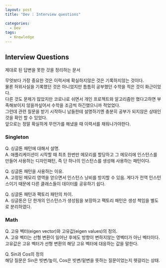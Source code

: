 ```yaml
---
layout: post
title: "Dev : Interview questions"

categories:
  - Dev
tags:
  - Knowledge
---
```


## Interview Questions  
  
제대로 된 답변을 못한 것을 정리하는 문서  
  
무엇보다 가장 중요한 것은 이력서에 확실하지않은 것은 기록하지않는 것이다.  
물론 허위사실을 기록했던 것은 아니었지만 틈틈히 공부했던 수학을 적은 것이 화근이었다.  
다른 것도 문제가 많았지만 코로나로 쉬면서 개인 프로젝트와 알고리즘만 했다고하면 부족해보이지 않을까싶어서 수학을 조금씩 하긴했으니까 적었었다.  
그런데 관련 질문을 받기 시작하니 남들한테 설명하기엔 충분히 공부가 되지않은 상태인 것을 확인 할 수 있었다.  
앞으로는 정말 확실하게 무언가를 해냈을 때 이력서를 채워나가야한다.  


### Singleton  
  
Q. 싱글톤 패턴에 대해서 설명.  
A. 애플리케이션이 시작할 때 최초 한번만 메모리를 할당하고 그 메모리에 인스턴스를 만들어 사용하는 디자인패턴, 즉 단 하나의 인스턴스를 생성해 사용하는 패턴이다.  

Q. 싱글톤 패턴을 사용하는 이유.  
A. 고정된 메모리 영역을 얻으면서 인스턴스 낭비를 방지할 수 있음. 게다가 전역 인스턴스이기 때문에 다른 클래스들이 데이터를 공유하기 쉽다.  
  
Q. 싱글톤 패턴과 팩토리 패턴의 차이.  
A. 싱글톤은 단 한개의 인스턴스가 생성됨을 보장하고 팩토리 패턴은 생성 책임을 별도로 분리하였다.  

### Math

Q. 고유 벡터(eigen vector)와 고유값(eigen values)의 정의.  
A. 고유 벡터는 선형 변환이 일어난 후에도 방향이 변하지않는 영벡터가 아닌 벡터이다. 고유값은 고유 벡터가 선형 변환의 해당 고유 벡터에 대응하는 값을 말한다.

Q. Sin과 Cos의 정의  
해당 질문은 Sin은 빗변/높이, Cos은 빗변/밑변을 뜻하는 질문이었는지 헷갈리는 상태.  



